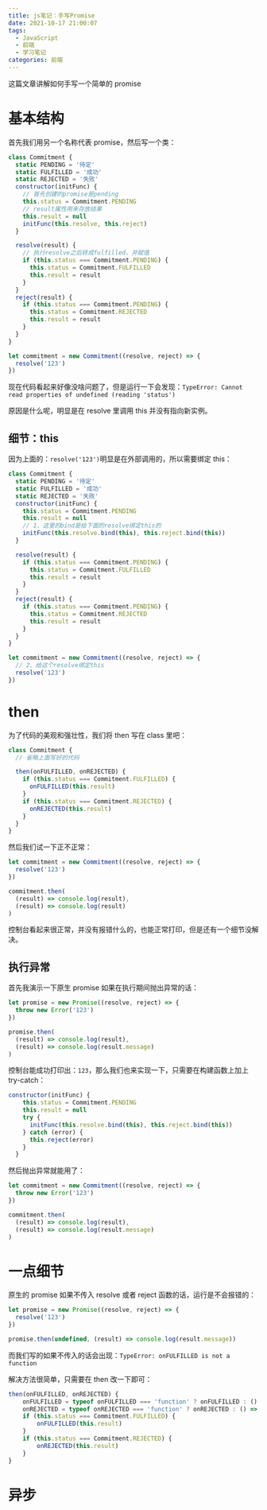 ```yaml
---
title: js笔记：手写Promise
date: 2021-10-17 21:00:07
tags:
  - JavaScript
  - 前端
  - 学习笔记
categories: 前端
---
```


这篇文章讲解如何手写一个简单的 promise

<!-- more -->

# 基本结构

首先我们用另一个名称代表 promise，然后写一个类：

```js
class Commitment {
  static PENDING = '待定'
  static FULFILLED = '成功'
  static REJECTED = '失败'
  constructor(initFunc) {
    // 首先创建的promise是pending
    this.status = Commitment.PENDING
    // result属性用来存放结果
    this.result = null
    initFunc(this.resolve, this.reject)
  }

  resolve(result) {
    // 执行resolve之后转成fulfilled，并赋值
    if (this.status === Commitment.PENDING) {
      this.status = Commitment.FULFILLED
      this.result = result
    }
  }
  reject(result) {
    if (this.status === Commitment.PENDING) {
      this.status = Commitment.REJECTED
      this.result = result
    }
  }
}

let commitment = new Commitment((resolve, reject) => {
  resolve('123')
})
```

现在代码看起来好像没啥问题了，但是运行一下会发现：`TypeError: Cannot read properties of undefined (reading 'status')`

原因是什么呢，明显是在 resolve 里调用 this 并没有指向新实例。

## 细节：this

因为上面的：`resolve('123')`明显是在外部调用的，所以需要绑定 this：

```js
class Commitment {
  static PENDING = '待定'
  static FULFILLED = '成功'
  static REJECTED = '失败'
  constructor(initFunc) {
    this.status = Commitment.PENDING
    this.result = null
    // 1、这里的bind是给下面的resolve绑定this的
    initFunc(this.resolve.bind(this), this.reject.bind(this))
  }

  resolve(result) {
    if (this.status === Commitment.PENDING) {
      this.status = Commitment.FULFILLED
      this.result = result
    }
  }
  reject(result) {
    if (this.status === Commitment.PENDING) {
      this.status = Commitment.REJECTED
      this.result = result
    }
  }
}

let commitment = new Commitment((resolve, reject) => {
  // 2、给这个resolve绑定this
  resolve('123')
})
```

# then

为了代码的美观和强壮性，我们将 then 写在 class 里吧：

```js
class Commitment {
  // 省略上面写好的代码

  then(onFULFILLED, onREJECTED) {
    if (this.status === Commitment.FULFILLED) {
      onFULFILLED(this.result)
    }
    if (this.status === Commitment.REJECTED) {
      onREJECTED(this.result)
    }
  }
}
```

然后我们试一下正不正常：

```js
let commitment = new Commitment((resolve, reject) => {
  resolve('123')
})

commitment.then(
  (result) => console.log(result),
  (result) => console.log(result)
)
```

控制台看起来很正常，并没有报错什么的，也能正常打印，但是还有一个细节没解决。

## 执行异常

首先我演示一下原生 promise 如果在执行期间抛出异常的话：

```js
let promise = new Promise((resolve, reject) => {
  throw new Error('123')
})

promise.then(
  (result) => console.log(result),
  (result) => console.log(result.message)
)
```

控制台能成功打印出：`123`，那么我们也来实现一下，只需要在构建函数上加上 try-catch：

```js
constructor(initFunc) {
    this.status = Commitment.PENDING
    this.result = null
    try {
      initFunc(this.resolve.bind(this), this.reject.bind(this))
    } catch (error) {
      this.reject(error)
    }
  }
```

然后抛出异常就能用了：

```js
let commitment = new Commitment((resolve, reject) => {
  throw new Error('123')
})

commitment.then(
  (result) => console.log(result),
  (result) => console.log(result.message)
)
```

# 一点细节

原生的 promise 如果不传入 resolve 或者 reject 函数的话，运行是不会报错的：

```js
let promise = new Promise((resolve, reject) => {
  resolve('123')
})

promise.then(undefined, (result) => console.log(result.message))
```

而我们写的如果不传入的话会出现：`TypeError: onFULFILLED is not a function`

解决方法很简单，只需要在 then 改一下即可：

```js
then(onFULFILLED, onREJECTED) {
    onFULFILLED = typeof onFULFILLED === 'function' ? onFULFILLED : () => {}
    onREJECTED = typeof onREJECTED === 'function' ? onREJECTED : () => {}
    if (this.status === Commitment.FULFILLED) {
        onFULFILLED(this.result)
    }
    if (this.status === Commitment.REJECTED) {
        onREJECTED(this.result)
    }
}
```

# 异步
